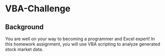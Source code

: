 # VBA-Challenge

## Background
You are well on your way to becoming a programmer and Excel expert! In this homework assignment, you will use VBA scripting to analyze generated stock market data.
